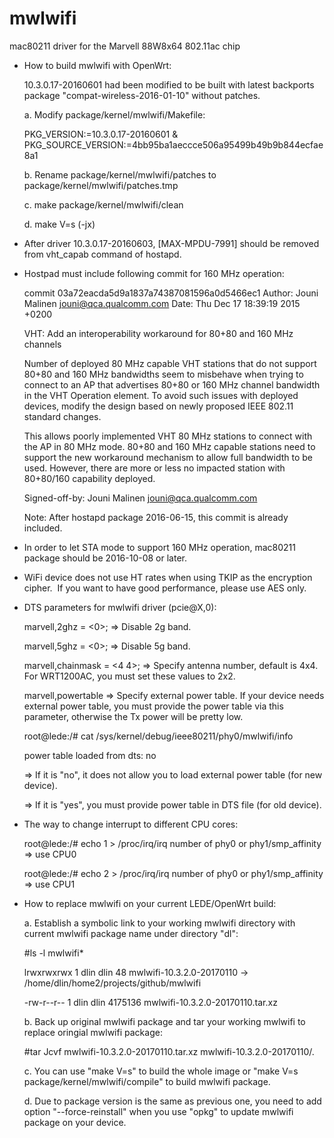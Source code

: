# mwlwifi
mac80211 driver for the Marvell 88W8x64 802.11ac chip

* How to build mwlwifi with OpenWrt:

    10.3.0.17-20160601 had been modified to be built with latest backports package "compat-wireless-2016-01-10" without patches.

    a. Modify package/kernel/mwlwifi/Makefile:

    PKG_VERSION:=10.3.0.17-20160601 & PKG_SOURCE_VERSION:=4bb95ba1aeccce506a95499b49b9b844ecfae8a1

    b. Rename package/kernel/mwlwifi/patches to package/kernel/mwlwifi/patches.tmp

    c. make package/kernel/mwlwifi/clean

    d. make V=s (-jx)

* After driver 10.3.0.17-20160603, [MAX-MPDU-7991] should be removed from vht_capab command of hostapd.

* Hostpad must include following commit for 160 MHz operation:

    commit 03a72eacda5d9a1837a74387081596a0d5466ec1
    Author: Jouni Malinen <jouni@qca.qualcomm.com>
    Date:   Thu Dec 17 18:39:19 2015 +0200
    
    VHT: Add an interoperability workaround for 80+80 and 160 MHz channels
 
    Number of deployed 80 MHz capable VHT stations that do not support 80+80
    and 160 MHz bandwidths seem to misbehave when trying to connect to an AP
    that advertises 80+80 or 160 MHz channel bandwidth in the VHT Operation
    element. To avoid such issues with deployed devices, modify the design
    based on newly proposed IEEE 802.11 standard changes.
 
    This allows poorly implemented VHT 80 MHz stations to connect with the
    AP in 80 MHz mode. 80+80 and 160 MHz capable stations need to support
    the new workaround mechanism to allow full bandwidth to be used.
    However, there are more or less no impacted station with 80+80/160
    capability deployed.
 
    Signed-off-by: Jouni Malinen jouni@qca.qualcomm.com

    Note: After hostapd package 2016-06-15, this commit is already included.

* In order to let STA mode to support 160 MHz operation, mac80211 package should be 2016-10-08 or later.
* WiFi device does not use HT rates when using TKIP as the encryption cipher.
  If you want to have good performance, please use AES only.
* DTS parameters for mwlwifi driver (pcie@X,0):

    marvell,2ghz = <0>; => Disable 2g band.

    marvell,5ghz = <0>; => Disable 5g band.

    marvell,chainmask = <4 4>; => Specify antenna number, default is 4x4. For WRT1200AC, you must set these values to 2x2.

    marvell,powertable => Specify external power table. If your device needs external power table, you must provide the power table via this parameter, otherwise the Tx power will be pretty low.

    root@lede:/# cat /sys/kernel/debug/ieee80211/phy0/mwlwifi/info

    power table loaded from dts: no
  
    => If it is "no", it does not allow you to load external power table (for new device).

    => If it is "yes", you must provide power table in DTS file (for old device).
  
* The way to change interrupt to different CPU cores:

    root@lede:/# echo 1 > /proc/irq/irq number of phy0 or phy1/smp_affinity => use CPU0

    root@lede:/# echo 2 > /proc/irq/irq number of phy0 or phy1/smp_affinity => use CPU1

* How to replace mwlwifi on your current LEDE/OpenWrt build:

    a. Establish a symbolic link to your working mwlwifi directory with current mwlwifi package name under directory "dl":

    #ls -l mwlwifi*

    lrwxrwxrwx 1 dlin dlin      48  mwlwifi-10.3.2.0-20170110 -> /home/dlin/home2/projects/github/mwlwifi

    -rw-r--r-- 1 dlin dlin 4175136  mwlwifi-10.3.2.0-20170110.tar.xz

    b. Back up original mwlwifi package and tar your working mwlwifi to replace oringial mwlwifi package:
    
    #tar Jcvf mwlwifi-10.3.2.0-20170110.tar.xz mwlwifi-10.3.2.0-20170110/.
    
    c. You can use "make V=s" to build the whole image or "make V=s package/kernel/mwlwifi/compile" to build mwlwifi package.
    
    d. Due to package version is the same as previous one, you need to add option "--force-reinstall" when you use "opkg" to update mwlwifi package on your device.

